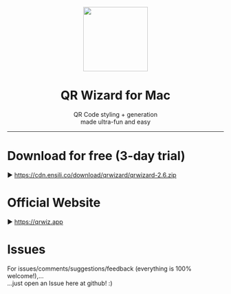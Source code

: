 <p align=center>
  <img height="150px" src="https://github.com/enSili-co/qr wizard/raw/main/images/logo.png"/>
</p>
<h1 align=center>QR Wizard for Mac</h1>
<p align=center>
  QR Code styling + generation<br/>made ultra-fun and easy
</p>


---

# Download for free (3-day trial)

▶︎ https://cdn.ensili.co/download/qrwizard/qrwizard-2.6.zip

# Official Website

▶︎ https://qrwiz.app

# Issues

For issues/comments/suggestions/feedback (everything is 100% welcome!),...    
...just open an Issue here at github! :)

